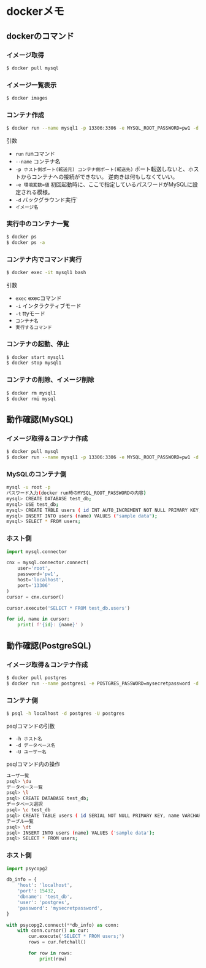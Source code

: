 # dockerメモ

## dockerのコマンド

### イメージ取得
```bash
$ docker pull mysql
```

### イメージ一覧表示
```bash
$ docker images
```

### コンテナ作成
```bash
$ docker run --name mysql1 -p 13306:3306 -e MYSQL_ROOT_PASSWORD=pw1 -d mysql
```
引数
- `run`
    runコマンド
- `--name`
    コンテナ名
- `-p ホスト側ポート(転送元) コンテナ側ポート(転送先)`
    ポート転送しないと、ホストからコンテナへの接続ができない。
    逆向きは何もしなくていい。
- `-e 環境変数=値`
    初回起動時に、ここで指定しているパスワードがMySQLに設定される模様。
- `-d`
    バックグラウンド実行`
- `イメージ名`

### 実行中のコンテナ一覧
```bash
$ docker ps
$ docker ps -a
```

### コンテナ内でコマンド実行
```bash
$ docker exec -it mysql1 bash
```
引数
- `exec`
    execコマンド
- `-i`
    インタラクティブモード
- `-t`
    ttyモード
- `コンテナ名`
- `実行するコマンド`

### コンテナの起動、停止
```bash
$ docker start mysql1
$ docker stop mysql1
```

### コンテナの削除、イメージ削除
```bash
$ docker rm mysql1
$ docker rmi mysql
```

## 動作確認(MySQL)

### イメージ取得＆コンテナ作成
```bash
$ docker pull mysql
$ docker run --name mysql1 -p 13306:3306 -e MYSQL_ROOT_PASSWORD=pw1 -d mysql
```

### MySQLのコンテナ側
```bash
mysql -u root -p
パスワード入力(docker run時のMYSQL_ROOT_PASSWORDの内容)
mysql> CREATE DATABASE test_db;
mysql> USE test_db;
mysql> CREATE TABLE users ( id INT AUTO_INCREMENT NOT NULL PRIMARY KEY, name VARCHAR(50) );
mysql> INSERT INTO users (name) VALUES ("sample data");
mysql> SELECT * FROM users;
```
    
### ホスト側
```python
import mysql.connector

cnx = mysql.connector.connect(
    user='root',
    password='pw1',
    host='localhost',
    port='13306'
)
cursor = cnx.cursor()

cursor.execute('SELECT * FROM test_db.users')

for id, name in cursor:
    print( f'{id}: {name}' )
```


## 動作確認(PostgreSQL)

### イメージ取得＆コンテナ作成
```bash
$ docker pull postgres
$ docker run --name postgres1 -e POSTGRES_PASSWORD=mysecretpassword -d postgres
```
    
### コンテナ側
```bash
$ psql -h localhost -d postgres -U postgres
```
psqlコマンドの引数
- `-h ホスト名`
- `-d データベース名`
- `-U ユーザー名`

psqlコマンド内の操作
```bash
ユーザ一覧
psql> \du
データベース一覧
psql> \l 
psql> CREATE DATABASE test_db;
データベース選択
psql> \c test_db
psql> CREATE TABLE users ( id SERIAL NOT NULL PRIMARY KEY, name VARCHAR(50) );
テーブル一覧
psql> \dt
psql> INSERT INTO users (name) VALUES ('sample data');
psql> SELECT * FROM users;
```
    
### ホスト側
```python
import psycopg2

db_info = {
    'host': 'localhost',
    'port': 15432,
    'dbname': 'test_db',
    'user': 'postgres',
    'password': 'mysecretpassword',
}

with psycopg2.connect(**db_info) as conn:
    with conn.cursor() as cur:
        cur.execute('SELECT * FROM users;')    
        rows = cur.fetchall()

        for row in rows:
            print(row)
```
